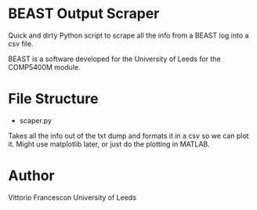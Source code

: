 # BEAST Output Scraper


Quick and dirty Python script to scrape all the info from a BEAST log into a csv file.


BEAST is a software developed for the University of Leeds for the COMP5400M module.


# File Structure
* scaper.py

Takes all the info out of the txt dump and formats it in a csv so we can plot it.
Might use matplotlib later, or just do the plotting in MATLAB.

# Author
Vittorio Francescon
University of Leeds